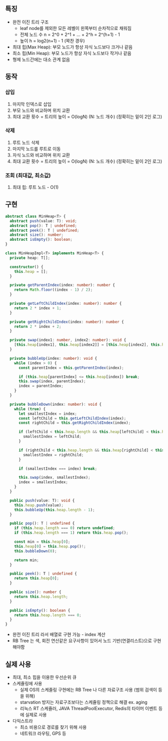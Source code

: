 ## 특징

- 완전 이진 트리 구조
  - leaf node를 제외한 모든 레벨이 왼쪽부터 순차적으로 채워짐
  - 전체 노드 수 n = 2^0 + 2^1 + ... + 2^h = 2^(h+1) - 1
  - 높이 h = log2(n+1) - 1 (꽉찬 경우)
- 최대 힙(Max Heap): 부모 노드가 항상 자식 노드보다 크거나 같음
- 최소 힙(Min Heap): 부모 노드가 항상 자식 노드보다 작거나 같음
- 형제 노드간에는 대소 관계 없음

## 동작

### 삽입

1. 마지막 인덱스로 삽입
2. 부모 노드와 비교하며 위치 교환
3. 최대 교환 횟수 = 트리의 높이 = O(logN) (N: 노드 개수) (정확히는 밑이 2인 로그)

### 삭제

1. 루트 노드 삭제
2. 마지막 노드를 루트로 이동
3. 자식 노드와 비교하며 위치 교환
4. 최대 교환 횟수 = 트리의 높이 = O(logN) (N: 노드 개수) (정확히는 밑이 2인 로그)

### 조회 (최대값, 최소값)

1. 최대 힙: 루트 노드 - O(1)

## 구현

```ts
abstract class MinHeap<T> {
  abstract push(value: T): void;
  abstract pop(): T | undefined;
  abstract peek(): T | undefined;
  abstract size(): number;
  abstract isEmpty(): boolean;
}

class MinHeapImpl<T> implements MinHeap<T> {
  private heap: T[];

  constructor() {
    this.heap = [];
  }

  private getParentIndex(index: number): number {
    return Math.floor((index - 1) / 2);
  }

  private getLeftChildIndex(index: number): number {
    return 2 * index + 1;
  }

  private getRightChildIndex(index: number): number {
    return 2 * index + 2;
  }

  private swap(index1: number, index2: number): void {
    [this.heap[index1], this.heap[index2]] = [this.heap[index2], this.heap[index1]];
  }

  private bubbleUp(index: number): void {
    while (index > 0) {
      const parentIndex = this.getParentIndex(index);

      if (this.heap[parentIndex] <= this.heap[index]) break;
      this.swap(index, parentIndex);
      index = parentIndex;
    }
  }

  private bubbleDown(index: number): void {
    while (true) {
      let smallestIndex = index;
      const leftChild = this.getLeftChildIndex(index);
      const rightChild = this.getRightChildIndex(index);

      if (leftChild < this.heap.length && this.heap[leftChild] < this.heap[smallestIndex]) {
        smallestIndex = leftChild;
      }

      if (rightChild < this.heap.length && this.heap[rightChild] < this.heap[smallestIndex]) {
        smallestIndex = rightChild;
      }

      if (smallestIndex === index) break;

      this.swap(index, smallestIndex);
      index = smallestIndex;
    }
  }

  public push(value: T): void {
    this.heap.push(value);
    this.bubbleUp(this.heap.length - 1);
  }

  public pop(): T | undefined {
    if (this.heap.length === 0) return undefined;
    if (this.heap.length === 1) return this.heap.pop();

    const min = this.heap[0];
    this.heap[0] = this.heap.pop()!;
    this.bubbleDown(0);

    return min;
  }

  public peek(): T | undefined {
    return this.heap[0];
  }

  public size(): number {
    return this.heap.length;
  }

  public isEmpty(): boolean {
    return this.heap.length === 0;
  }
}
```

- 완전 이진 트리 라서 배열로 구현 가능 - index 계산
- RB Tree 는 색, 회전 연산같은 요구사항이 있어서 노드 기반(연결리스트)으로 구현해야함

## 실제 사용

- 최대, 최소 힙을 이용한 우선순위 큐
- 스케쥴링에 사용
  - 실제 OS의 스케줄링 구현에는 RB Tree 나 다른 자료구조 사용 (범위 검색이 등을 위해)
  - starvation 방지는 자료구조보다는 스케쥴링 정책으로 해결 ex. aging
  - 리눅스 RT 스케쥴러, JAVA ThreadPoolExecutor, Redis의 타이머 이벤트 등에 실제로 사용
- 다익스트라
  - 최소 비용으로 경로를 찾기 위해 사용
  - 네트워크 라우팅, GPS 등
